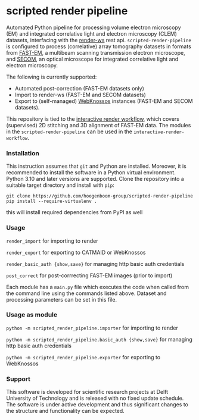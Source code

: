 # scripted render pipeline
Automated Python pipeline for processing volume electron microscopy (EM) and integrated correlative light and electron microscopy (CLEM) datasets, interfacing with the [render-ws](https://github.com/saalfeldlab/render/blob/master/docs/src/site/markdown/render-ws.md) rest api. `scripted-render-pipeline` is configured to process (correlative) array tomography datasets in formats from [FAST-EM](https://www.delmic.com/en/products/fast-imaging/fast-em), a multibeam scanning transmission electron microscope, and [SECOM](https://www.delmic.com/en/products/clem-solutions/secom), an optical microscope for integrated correlative light and electron microscopy.

The following is currently supported:
- Automated post-correction (FAST-EM datasets only)
- Import to render-ws (FAST-EM and SECOM datasets)
- Export to (self-managed) [WebKnossos](https://webknossos.org/) instances (FAST-EM and SECOM datasets).

This repository is tied to the [interactive render workflow](https://github.com/hoogenboom-group/interactive-render-workflow), which covers (supervised) 2D stitching and 3D alignment of FAST-EM data. The modules in the `scripted-render-pipeline` can be used in the `interactive-render-workflow`.

### Installation 
This instruction assumes that `git` and Python are installed. Moreover, it is recommended to install the software in a Python virtual environment. Python 3.10 and later versions are supported.
Clone the repository into a suitable target directory and install with `pip`:
```
git clone https://github.com/hoogenboom-group/scripted-render-pipeline
pip install --require-virtualenv .
```
this will install required dependencies from PyPI as well

### Usage
`render_import`  for importing to render

`render_export`  for exporting to CATMAID or WebKnossos

`render_basic_auth {show,save}`  for managing http basic auth credentials

`post_correct`  for post-corrrecting FAST-EM images (prior to import)

Each module has a `main.py` file which executes the code when called from the command line using the commands listed above. Dataset and processing parameters can be set in this file. 

### Usage as module
`python -m scripted_render_pipeline.importer`  for importing to render

`python -m scripted_render_pipeline.basic_auth {show,save}`  for managing http basic auth credentials

`python -m scripted_render_pipeline.exporter` for exporting to WebKnossos

### Support
This software is developed for scientific research projects at Delft University of Technology and is released with no fixed update schedule. The software is under active development and thus significant changes to the structure and functionality can be expected. 
